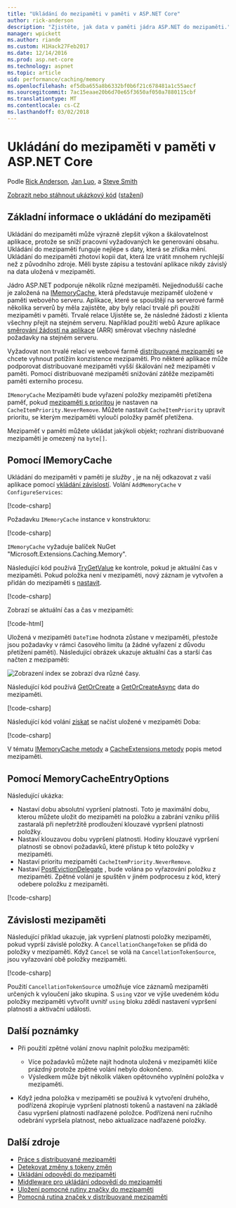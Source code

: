 ```yaml
---
title: "Ukládání do mezipaměti v paměti v ASP.NET Core"
author: rick-anderson
description: "Zjistěte, jak data v paměti jádra ASP.NET do mezipaměti."
manager: wpickett
ms.author: riande
ms.custom: H1Hack27Feb2017
ms.date: 12/14/2016
ms.prod: asp.net-core
ms.technology: aspnet
ms.topic: article
uid: performance/caching/memory
ms.openlocfilehash: ef5dba655a8b6332bf0b6f21c678481a1c55aecf
ms.sourcegitcommit: 7ac15eaae20b6d70e65f3650af050a7880115cbf
ms.translationtype: MT
ms.contentlocale: cs-CZ
ms.lasthandoff: 03/02/2018
---
```

# <a name="in-memory-caching-in-aspnet-core"></a>Ukládání do mezipaměti v paměti v ASP.NET Core

Podle [Rick Anderson](https://twitter.com/RickAndMSFT), [Jan Luo](https://github.com/JunTaoLuo), a [Steve Smith](https://ardalis.com/)

[Zobrazit nebo stáhnout ukázkový kód](https://github.com/aspnet/Docs/tree/master/aspnetcore/performance/caching/memory/sample) ([stažení](xref:tutorials/index#how-to-download-a-sample))

## <a name="caching-basics"></a>Základní informace o ukládání do mezipaměti

Ukládání do mezipaměti může výrazně zlepšit výkon a škálovatelnost aplikace, protože se sníží pracovní vyžadovaných ke generování obsahu. Ukládání do mezipaměti funguje nejlépe s daty, která se zřídka mění. Ukládání do mezipaměti zhotoví kopii dat, která lze vrátit mnohem rychlejší než z původního zdroje. Měli byste zápisu a testování aplikace nikdy závislý na data uložená v mezipaměti.

Jádro ASP.NET podporuje několik různé mezipaměti. Nejjednodušší cache je založená na [IMemoryCache](https://docs.microsoft.com/aspnet/core/api/microsoft.extensions.caching.memory.imemorycache), která představuje mezipaměť uložené v paměti webového serveru. Aplikace, které se spouštějí na serverové farmě několika serverů by měla zajistěte, aby byly relací trvalé při použití mezipaměti v paměti. Trvalé relace Ujistěte se, že následné žádosti z klienta všechny přejít na stejném serveru. Například použití webů Azure aplikace [směrování žádostí na aplikace](https://www.iis.net/learn/extensions/planning-for-arr) (ARR) směrovat všechny následné požadavky na stejném serveru.

Vyžadovat non trvalé relací ve webové farmě [distribuované mezipaměti](distributed.md) se chcete vyhnout potížím konzistence mezipaměti. Pro některé aplikace může podporovat distribuované mezipaměti vyšší škálování než mezipaměti v paměti. Pomocí distribuované mezipaměti snižování zátěže mezipaměti paměti externího procesu. 

`IMemoryCache` Mezipaměti bude vyřazení položky mezipaměti přetížena paměť, pokud [mezipaměti s prioritou](https://docs.microsoft.com/aspnet/core/api/microsoft.extensions.caching.memory.cacheitempriority) je nastaven na `CacheItemPriority.NeverRemove`. Můžete nastavit `CacheItemPriority` upravit prioritu, se kterým mezipaměti vyloučí položky paměť přetížena.

Mezipaměť v paměti můžete ukládat jakýkoli objekt; rozhraní distribuované mezipaměti je omezený na `byte[]`.

## <a name="using-imemorycache"></a>Pomocí IMemoryCache

Ukládání do mezipaměti v paměti je *služby* , je na něj odkazovat z vaší aplikace pomocí [vkládání závislostí](../../fundamentals/dependency-injection.md). Volání `AddMemoryCache` v `ConfigureServices`:

[!code-csharp[](memory/sample/WebCache/Startup.cs?highlight=8)] 

Požadavku `IMemoryCache` instance v konstruktoru:

[!code-csharp[](memory/sample/WebCache/Controllers/HomeController.cs?name=snippet_ctor&highlight=3,5-999)] 

`IMemoryCache` vyžaduje balíček NuGet "Microsoft.Extensions.Caching.Memory".

Následující kód používá [TryGetValue](https://docs.microsoft.com/aspnet/core/api/microsoft.extensions.caching.memory.imemorycache#Microsoft_Extensions_Caching_Memory_IMemoryCache_TryGetValue_System_Object_System_Object__) ke kontrole, pokud je aktuální čas v mezipaměti. Pokud položka není v mezipaměti, nový záznam je vytvořen a přidán do mezipaměti s [nastavit](https://docs.microsoft.com/aspnet/core/api/microsoft.extensions.caching.memory.cacheextensions#Microsoft_Extensions_Caching_Memory_CacheExtensions_Set__1_Microsoft_Extensions_Caching_Memory_IMemoryCache_System_Object___0_).

[!code-csharp[](memory/sample/WebCache/Controllers/HomeController.cs?name=snippet1)]

Zobrazí se aktuální čas a čas v mezipaměti:

[!code-html[](memory/sample/WebCache/Views/Home/Cache.cshtml)]

Uložená v mezipaměti `DateTime` hodnota zůstane v mezipaměti, přestože jsou požadavky v rámci časového limitu (a žádné vyřazení z důvodu přetížení paměti). Následující obrázek ukazuje aktuální čas a starší čas načten z mezipaměti:

![Zobrazení index se zobrazí dva různé časy.](memory/_static/time.png)

Následující kód používá [GetOrCreate](https://docs.microsoft.com/aspnet/core/api/microsoft.extensions.caching.memory.cacheextensions#Microsoft_Extensions_Caching_Memory_CacheExtensions_GetOrCreate__1_Microsoft_Extensions_Caching_Memory_IMemoryCache_System_Object_System_Func_Microsoft_Extensions_Caching_Memory_ICacheEntry___0__) a [GetOrCreateAsync](https://docs.microsoft.com/aspnet/core/api/microsoft.extensions.caching.memory.cacheextensions#Microsoft_Extensions_Caching_Memory_CacheExtensions_GetOrCreateAsync__1_Microsoft_Extensions_Caching_Memory_IMemoryCache_System_Object_System_Func_Microsoft_Extensions_Caching_Memory_ICacheEntry_System_Threading_Tasks_Task___0___) data do mezipaměti. 

[!code-csharp[](memory/sample/WebCache/Controllers/HomeController.cs?name=snippet2&highlight=3-7,14-19)]

Následující kód volání [získat](https://docs.microsoft.com/aspnet/core/api/microsoft.extensions.caching.memory.cacheextensions#Microsoft_Extensions_Caching_Memory_CacheExtensions_Get__1_Microsoft_Extensions_Caching_Memory_IMemoryCache_System_Object_) se načíst uložené v mezipaměti Doba:

[!code-csharp[](memory/sample/WebCache/Controllers/HomeController.cs?name=snippet_gct)]

V tématu [IMemoryCache metody](https://docs.microsoft.com/aspnet/core/api/microsoft.extensions.caching.memory.imemorycache) a [CacheExtensions metody](https://docs.microsoft.com/aspnet/core/api/microsoft.extensions.caching.memory.cacheextensions) popis metod mezipaměti.

## <a name="using-memorycacheentryoptions"></a>Pomocí MemoryCacheEntryOptions

Následující ukázka:

- Nastaví dobu absolutní vypršení platnosti. Toto je maximální dobu, kterou můžete uložit do mezipaměti na položku a zabrání vzniku příliš zastaralá při nepřetržitě prodloužení klouzavé vypršení platnosti položky.
- Nastaví klouzavou dobu vypršení platnosti. Hodiny klouzavé vypršení platnosti se obnoví požadavků, které přístup k této položky v mezipaměti.
- Nastaví prioritu mezipaměti `CacheItemPriority.NeverRemove`. 
- Nastaví [PostEvictionDelegate](https://docs.microsoft.com/aspnet/core/api/microsoft.extensions.caching.memory.postevictiondelegate) , bude volána po vyřazování položku z mezipaměti. Zpětné volání je spuštěn v jiném podprocesu z kód, který odebere položku z mezipaměti.

[!code-csharp[](memory/sample/WebCache/Controllers/HomeController.cs?name=snippet_et&highlight=14-20)]

## <a name="cache-dependencies"></a>Závislosti mezipaměti

Následující příklad ukazuje, jak vypršení platnosti položky mezipaměti, pokud vyprší závislé položky. A `CancellationChangeToken` se přidá do položky v mezipaměti. Když `Cancel` se volá na `CancellationTokenSource`, jsou vyřazování obě položky mezipaměti. 

[!code-csharp[](memory/sample/WebCache/Controllers/HomeController.cs?name=snippet_ed)]

Použití `CancellationTokenSource` umožňuje více záznamů mezipaměti určených k vyloučení jako skupina. S `using` vzor ve výše uvedeném kódu položky mezipaměti vytvořit uvnitř `using` bloku zdědí nastavení vypršení platnosti a aktivační události.

## <a name="additional-notes"></a>Další poznámky

- Při použití zpětné volání znovu naplnit položku mezipaměti:

  - Více požadavků můžete najít hodnota uložená v mezipaměti klíče prázdný protože zpětné volání nebylo dokončeno. 
  - Výsledkem může být několik vláken opětovného vyplnění položka v mezipaměti.

- Když jedna položka v mezipaměti se používá k vytvoření druhého, podřízená zkopíruje vypršení platnosti tokenů a nastavení na základě času vypršení platnosti nadřazené položce. Podřízená není ručního odebrání vypršela platnost, nebo aktualizace nadřazené položky.

## <a name="additional-resources"></a>Další zdroje

* [Práce s distribuované mezipaměti](xref:performance/caching/distributed)
* [Detekovat změny s tokeny změn](xref:fundamentals/primitives/change-tokens)
* [Ukládání odpovědí do mezipaměti](xref:performance/caching/response)
* [Middleware pro ukládání odpovědí do mezipaměti](xref:performance/caching/middleware)
* [Uložení pomocné rutiny značky do mezipaměti](xref:mvc/views/tag-helpers/builtin-th/cache-tag-helper)
* [Pomocná rutina značek v distribuované mezipaměti](xref:mvc/views/tag-helpers/builtin-th/distributed-cache-tag-helper)
